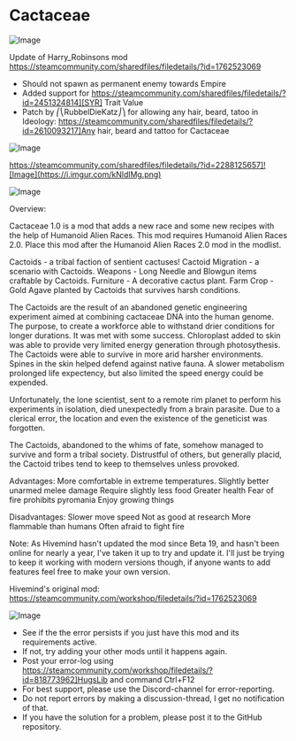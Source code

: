 # Cactaceae

![Image](https://i.imgur.com/buuPQel.png)

Update of Harry_Robinsons mod
https://steamcommunity.com/sharedfiles/filedetails/?id=1762523069

- Should not spawn as permanent enemy towards Empire
- Added support for https://steamcommunity.com/sharedfiles/filedetails/?id=2451324814][SYR] Trait Value
- Patch by ⎛⎝RubbelDieKatz⎠⎞ for allowing any hair, beard, tatoo in Ideology: https://steamcommunity.com/sharedfiles/filedetails/?id=2610093217]Any hair, beard and tattoo for Cactaceae

![Image](https://i.imgur.com/pufA0kM.png)

	
https://steamcommunity.com/sharedfiles/filedetails/?id=2288125657]![Image](https://i.imgur.com/kNldlMg.png)


![Image](https://i.imgur.com/Z4GOv8H.png)


Overview:

Cactaceae 1.0 is a mod that adds a new race and some new recipes with the help of Humanoid Alien Races. This mod requires Humanoid Alien Races 2.0. Place this mod after the Humanoid Alien Races 2.0 mod in the modlist.
	
   Cactoids - a tribal faction of sentient cactuses!
   Cactoid Migration - a scenario with Cactoids.
   Weapons - Long Needle and Blowgun items craftable by Cactoids.
   Furniture - A decorative cactus plant.
   Farm Crop - Gold Agave planted by Cactoids that survives harsh conditions.

The Cactoids are the result of an abandoned genetic engineering experiment aimed at combining cactaceae DNA into the human genome. The purpose, to create a workforce able to withstand drier conditions for longer durations. It was met with some success. Chloroplast added to skin was able to provide very limited energy generation through photosythesis. The Cactoids were able to survive in more arid harsher environments. Spines in the skin helped defend against native fauna. A slower metabolism prolonged life expectency, but also limited the speed energy could be expended.
	
Unfortunately, the lone scientist, sent to a remote rim planet to perform his experiments in isolation, died unexpectedly from a brain parasite. Due to a clerical error, the location and even the existence of the geneticist was forgotten.
	
The Cactoids, abandoned to the whims of fate, somehow managed to survive and form a tribal society. Distrustful of others, but generally placid, the Cactoid tribes tend to keep to themselves unless provoked.


Advantages:
   More comfortable in extreme temperatures.
   Slightly better unarmed melee damage
   Require slightly less food
   Greater health
   Fear of fire prohibits pyromania
   Enjoy growing things

Disadvantages:
   Slower move speed
   Not as good at research
   More flammable than humans 
   Often afraid to fight fire

Note: As Hivemind hasn't updated the mod since Beta 19, and hasn't been online for nearly a year, I've taken it up to try and update it. I'll just be trying to keep it working with modern versions though, if anyone wants to add features feel free to make your own version.

Hivemind's original mod: https://steamcommunity.com/workshop/filedetails/?id=1762523069


![Image](https://i.imgur.com/PwoNOj4.png)



-  See if the the error persists if you just have this mod and its requirements active.
-  If not, try adding your other mods until it happens again.
-  Post your error-log using https://steamcommunity.com/workshop/filedetails/?id=818773962]HugsLib and command Ctrl+F12
-  For best support, please use the Discord-channel for error-reporting.
-  Do not report errors by making a discussion-thread, I get no notification of that.
-  If you have the solution for a problem, please post it to the GitHub repository.



